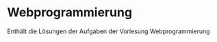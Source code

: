 Webprogrammierung
=================

Enthält die Lösungen der Aufgaben der Vorlesung Webprogrammierung
